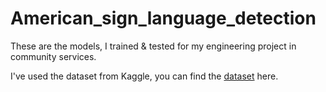 # American_sign_language_detection

These are the models, I trained & tested for my engineering project in community services.

I've used the dataset from Kaggle, you can find the <a href="https://www.kaggle.com/datasets/datamunge/sign-language-mnist">dataset</a> here.
